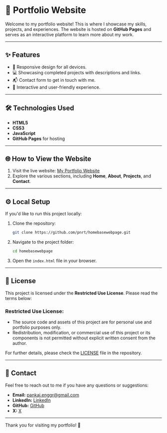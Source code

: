 # 🌟 Portfolio Website

Welcome to my portfolio website! This is where I showcase my skills, projects, and experiences. The website is hosted on **GitHub Pages** and serves as an interactive platform to learn more about my work.

---

## ✨ Features
- 📱 Responsive design for all devices.
- 💻 Showcasing completed projects with descriptions and links.
- 📬 Contact form to get in touch with me.
- 🎨 Interactive and user-friendly experience.

---

## 🛠️ Technologies Used
- **HTML5**
- **CSS3**
- **JavaScript**
- **GitHub Pages** for hosting

---

## 🌐 How to View the Website
1. Visit the live website: [My Portfolio Website](https://pnrt.github.io/homebasewebpage/)
2. Explore the various sections, including **Home**, **About**, **Projects**, and **Contact**.

---

## ⚙️ Local Setup
If you'd like to run this project locally:
1. Clone the repository:
    ```bash
    git clone https://github.com/pnrt/homebasewebpage.git
    ```
2. Navigate to the project folder:
    ```bash
    cd homebasewebpage
    ```
3. Open the `index.html` file in your browser.

---

## 📜 License
This project is licensed under the **Restricted Use License**. Please read the terms below:

### **Restricted Use License:**
- The source code and assets of this project are for personal use and portfolio purposes only.
- Redistribution, modification, or commercial use of this project or its components is not permitted without explicit written consent from the author.

For further details, please check the [LICENSE](LICENSE) file in the repository.

---

## 📧 Contact
Feel free to reach out to me if you have any questions or suggestions:
- **Email:** pankaj.enggr@gmail.com
- **LinkedIn:** [LinkedIn](https://www.linkedin.com/in/pankaj-kumar-rout)
- **GitHub:** [GitHub](https://github.com/pnrt)
- **X:** [X](https://X.com/_pnrt)
---

Thank you for visiting my portfolio! 🌟
